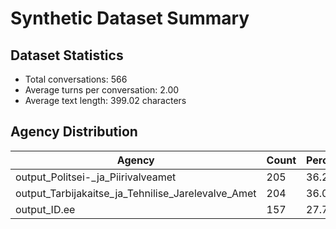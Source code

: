 # Synthetic Dataset Summary

## Dataset Statistics

- Total conversations: 566
- Average turns per conversation: 2.00
- Average text length: 399.02 characters

## Agency Distribution

| Agency | Count | Percentage |
|--------|-------|------------|
| output_Politsei-_ja_Piirivalveamet | 205 | 36.22% |
| output_Tarbijakaitse_ja_Tehnilise_Jarelevalve_Amet | 204 | 36.04% |
| output_ID.ee | 157 | 27.74% |
